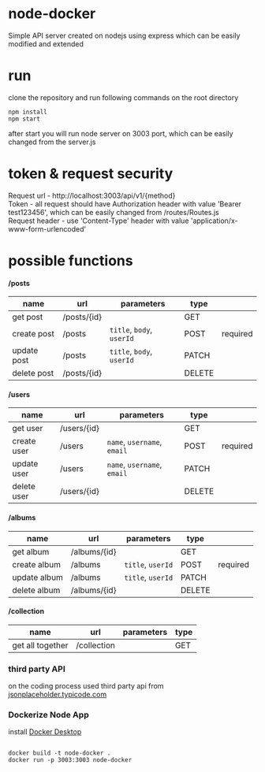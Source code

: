 # node-docker

Simple API server created on nodejs using express which can be easily modified and extended

# run

clone the repository and run following commands on the root directory

```
npm install
npm start
```

after start you will run node server on 3003 port, which can be easily changed from the server.js

# token & request security

Request url - http://localhost:3003/api/v1/{method} <br/>
Token - all request should have Authorization header with value 'Bearer test123456', which can be easily changed from /routes/Routes.js <br />
Request header - use 'Content-Type' header with value 'application/x-www-form-urlencoded'

# possible functions

#### /posts

| name        | url         | parameters                | type   |          |
| ----------- | ----------- | ------------------------- | ------ | -------- |
| get post    | /posts/{id} |                           | GET    |          |
| create post | /posts      | `title`, `body`, `userId` | POST   | required |
| update post | /posts      | `title`, `body`, `userId` | PATCH  |          |
| delete post | /posts/{id} |                           | DELETE |          |

#### /users

| name        | url         | parameters                  | type   |          |
| ----------- | ----------- | --------------------------- | ------ | -------- |
| get user    | /users/{id} |                             | GET    |          |
| create user | /users      | `name`, `username`, `email` | POST   | required |
| update user | /users      | `name`, `username`, `email` | PATCH  |          |
| delete user | /users/{id} |                             | DELETE |          |

#### /albums

| name         | url          | parameters        | type   |          |
| ------------ | ------------ | ----------------- | ------ | -------- |
| get album    | /albums/{id} |                   | GET    |          |
| create album | /albums      | `title`, `userId` | POST   | required |
| update album | /albums      | `title`, `userId` | PATCH  |          |
| delete album | /albums/{id} |                   | DELETE |          |

#### /collection

| name             | url         | parameters | type |
| ---------------- | ----------- | ---------- | ---- |
| get all together | /collection |            | GET  |

### third party API

on the coding process used third party api from [jsonplaceholder.typicode.com](http://jsonplaceholder.typicode.com)

### Dockerize Node App

install [Docker Desktop](https://www.docker.com/products/docker-desktop)

```docker

docker build -t node-docker .
docker run -p 3003:3003 node-docker

```
